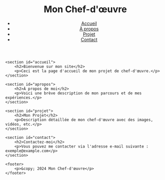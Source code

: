 <!DOCTYPE html>
<html lang="fr">
<head>
    <meta charset="UTF-8">
    <meta name="viewport" content="width=device-width, initial-scale=1.0">
    <title>Mon Chef-d'œuvre</title>
    <link rel="stylesheet" href="styles.css">
</head>
<body>
    <header>
        <h1>Mon Chef-d'œuvre</h1>
        <nav>
            <ul>
                <li><a href="#accueil">Accueil</a></li>
                <li><a href="#apropos">À propos</a></li>
                <li><a href="#projet">Projet</a></li>
                <li><a href="#contact">Contact</a></li>
            </ul>
        </nav>
    </header>

    <section id="accueil">
        <h2>Bienvenue sur mon site</h2>
        <p>Ceci est la page d'accueil de mon projet de chef-d'œuvre.</p>
    </section>

    <section id="apropos">
        <h2>À propos de moi</h2>
        <p>Voici une brève description de mon parcours et de mes expériences.</p>
    </section>

    <section id="projet">
        <h2>Mon Projet</h2>
        <p>Description détaillée de mon chef-d'œuvre avec des images, vidéos, etc.</p>
    </section>

    <section id="contact">
        <h2>Contactez-moi</h2>
        <p>Vous pouvez me contacter via l'adresse e-mail suivante : exemple@example.com</p>
    </section>

    <footer>
        <p>&copy; 2024 Mon Chef-d'œuvre</p>
    </footer>
</body>
</html>

